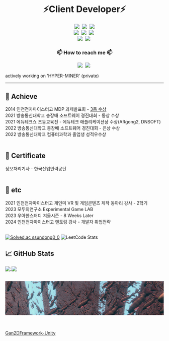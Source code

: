 <h1 align="center">⚡Client Developer⚡</h1>
<p align="center">
  <img src="https://img.shields.io/badge/CSharp-239120?style=flat-square&logo=c-sharp&logoColor=white"/></a>&nbsp 
  <img src="https://img.shields.io/badge/C++-00599C?style=flat-square&logo=C%2B%2B&&logoColor=white"/></a>&nbsp 
  <img src ="https://img.shields.io/badge/Python-3776AB?logo=Python&logoColor=white"/>
  <br>
  <img src="https://img.shields.io/badge/Unity-000000?style=flat-square&logo=unity&logoColor=white"/></a>&nbsp 
  <img src="https://img.shields.io/badge/Unreal-0E1128?style=flat-square&logo=unrealengine&logoColor=white"/></a>&nbsp 
  <img src="https://img.shields.io/badge/-DirectX3D11-white"/></a>&nbsp 
  <br>
  <img src="https://img.shields.io/badge/Azure Cloud-0078D4?style=flat-square&logo=MicrosoftAzure&logoColor=white"/></a>&nbsp 
  <img src="https://img.shields.io/badge/-Protobuf-lightgrey"/></a>&nbsp 
  <br>
</p>

<h3 align="center"> 📫 How to reach me 📫 </h3>
<p align="center">
  <a href="https://velog.io/@eugene-doobu"><img src="https://img.shields.io/badge/Tech%20Blog-11B48A?style=flat-square&logo=Vimeo&logoColor=white&link=https://velog.io/@eugene-doobu"/></a>&nbsp
  <a href="https://www.youtube.com/channel/UCsvrVhm_WRjNVOtoRrk0-hA/"><img src="https://img.shields.io/badge/YouTube-FF0000?style=flat-square&logo=YouTube&logoColor=white&link=https://www.youtube.com/channel/UCsvrVhm_WRjNVOtoRrk0-hA/"/></a>&nbsp
</p>  

actively working on 'HYPER-MINER' (private)

___

## &#x1F6A9; Achieve

2014 인천전자마이스터고 MDP 과제발표회 - [3등 수상](https://doobudubu.tistory.com/169)<br>
2021 방송통신대학교 총장배 소프트웨어 경진대회 - 동상 수상<br>
2021 에듀테크쇼 초등교육전 - 에듀테크 애플리케이션상 수상(ARgong2, DNSOFT)<br>
2022 방송통신대학교 총장배 소프트웨어 경진대회 - 은상 수상<br>
2022 방송통신대학교 컴퓨터과학과 졸업생 성적우수상<br>
<br>

## &#x1F4DC; Certificate
정보처리기사 - 한국산업인력공단<br>
<br>

## &#x1F3E3; etc
2021 인천전자마이스터고 게인미 VR 및 게임콘텐츠 제작 동아리 강사 - 2학기<br>
2023 모두의연구소 Experimental Game LAB<br>
2023 우아한스터디 겨울시즌 - 8 Weeks Later<br>
2024 인천전자마이스터고 멘토링 강사 - 개발자 취업전략<br>
<br>

[![Solved.ac ssundong0_0](http://mazassumnida.wtf/api/v2/generate_badge?boj=ssundong0_0)](https://solved.ac/ssundong0_0)
![LeetCode Stats](https://leetcard.jacoblin.cool/eugene-doobu?theme=nord&font=Coda&width=487)
<br>

## &#x1f4c8; GitHub Stats

<a href="https://github.com/eugene-doobu/eugene-doobu">
  <img align="center" height="180" src="https://github-readme-stats.vercel.app/api/top-langs/?username=eugene-doobu&title_color=ffffff&text_color=c9cacc&icon_color=2bbc8a&bg_color=90,2b5876,4e4376&layout=compact" />
</a>

<a href="https://github.com/eugene-doobu/eugene-doobu">
  <img align="center" height="180" src="https://github-readme-stats.vercel.app/api?username=eugene-doobu&show_icons=true&line_height=26&count_private=true&bg_color=90,2b5876,4e4376&title_color=fff&text_color=fff&icon_color=4ca1af"/>
</a>
<br><br>

![boid](boid.PNG)

<br>

[Gan2DFramework-Unity](https://github.com/eugene-doobu/Gan2DFramework-Unity)

